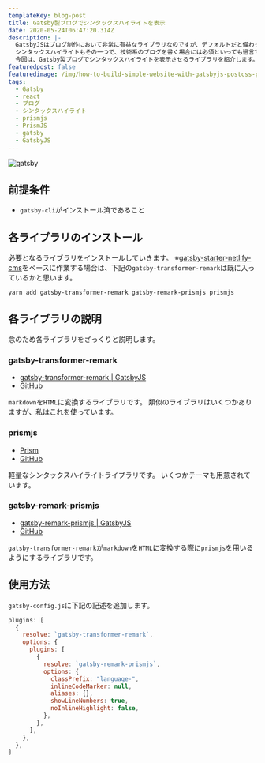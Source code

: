 ```yaml
---
templateKey: blog-post
title: Gatsby製ブログでシンタックスハイライトを表示
date: 2020-05-24T06:47:20.314Z
description: |-
  GatsbyJSはブログ制作において非常に有益なライブラリなのですが、デフォルトだと備わっていない機能がいくつかあります。
  シンタックスハイライトもその一つで、技術系のブログを書く場合には必須といっても過言ではない機能です。
  今回は、Gatsby製ブログでシンタックスハイライトを表示させるライブラリを紹介します。
featuredpost: false
featuredimage: /img/how-to-build-simple-website-with-gatsbyjs-postcss-pt1.jpg
tags:
  - Gatsby
  - react
  - ブログ
  - シンタックスハイライト
  - prismjs
  - PrismJS
  - gatsby
  - GatsbyJS
---
```

![gatsby](/img/how-to-build-simple-website-with-gatsbyjs-postcss-pt1.jpg)

## 前提条件
- `gatsby-cli`がインストール済であること

## 各ライブラリのインストール
必要となるライブラリをインストールしていきます。
※[gatsby-starter-netlify-cms](https://github.com/netlify-templates/gatsby-starter-netlify-cms)をベースに作業する場合は、下記の`gatsby-transformer-remark`は既に入っているかと思います。

```shell
yarn add gatsby-transformer-remark gatsby-remark-prismjs prismjs
```

## 各ライブラリの説明
念のため各ライブラリをざっくりと説明します。

### gatsby-transformer-remark
- [gatsby-transformer-remark | GatsbyJS](https://www.gatsbyjs.org/packages/gatsby-transformer-remark/)
- [GitHub](https://github.com/gatsbyjs/gatsby/tree/master/packages/gatsby-transformer-remark)

`markdown`を`HTML`に変換するライブラリです。
類似のライブラリはいくつかありますが、私はこれを使っています。

### prismjs
- [Prism](https://prismjs.com/)
- [GitHub](https://github.com/PrismJS/prism)

軽量なシンタックスハイライトライブラリです。
いくつかテーマも用意されています。

### gatsby-remark-prismjs
- [gatsby-remark-prismjs | GatsbyJS](https://www.gatsbyjs.org/packages/gatsby-remark-prismjs/)
- [GitHub](https://github.com/gatsbyjs/gatsby/tree/master/packages/gatsby-remark-prismjs)

`gatsby-transformer-remark`が`markdown`を`HTML`に変換する際に`prismjs`を用いるようにするライブラリです。

## 使用方法
`gatsby-config.js`に下記の記述を追加します。

```javascript:title=gatsby-config.js
plugins: [
  {
    resolve: `gatsby-transformer-remark`,
    options: {
      plugins: [
        {
          resolve: `gatsby-remark-prismjs`,
          options: {
            classPrefix: "language-",
            inlineCodeMarker: null,
            aliases: {},
            showLineNumbers: true,
            noInlineHighlight: false,
          },
        },
      ],
    },
  },
]
```
